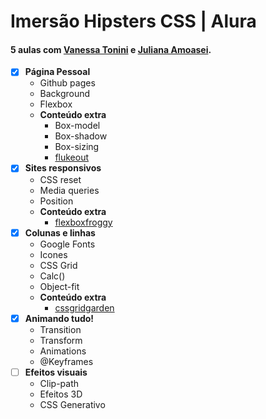 # Imersão Hipsters CSS | Alura

#### 5 aulas com [Vanessa Tonini](https://github.com/vanessametonini) e [Juliana Amoasei](https://github.com/JulianaAmoasei).
- [x] **Página Pessoal**
  - Github pages
  - Background
  - Flexbox
  - **Conteúdo extra**
    - Box-model
    - Box-shadow
    - Box-sizing
    - [flukeout](https://flukeout.github.io)
- [x] **Sites responsivos**
  - CSS reset
  - Media queries
  - Position
  - **Conteúdo extra**
    - [flexboxfroggy](https://flexboxfroggy.com/#pt-br)
- [x] **Colunas e linhas**
  - Google Fonts
  - Icones
  - CSS Grid
  - Calc()
  - Object-fit
  - **Conteúdo extra**
    - [cssgridgarden](https://cssgridgarden.com/#pt-br)
- [x] **Animando tudo!**
  - Transition
  - Transform
  - Animations
  - @Keyframes
- [ ] **Efeitos visuais**
  - Clip-path
  - Efeitos 3D
  - CSS Generativo